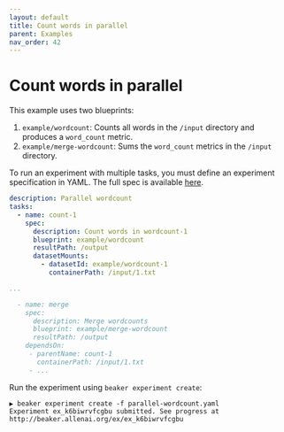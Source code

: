 ```yaml
---
layout: default
title: Count words in parallel
parent: Examples
nav_order: 42
---
```


# Count words in parallel

This example uses two blueprints:
1. `example/wordcount`: Counts all words in the `/input` directory and produces a `word_count` metric.
2. `example/merge-wordcount`: Sums the `word_count` metrics in the `/input` directory.

To run an experiment with multiple tasks, you must define an experiment specification in YAML.
The full spec is available [here](../parallel-wordcount.yml).

```yaml
description: Parallel wordcount
tasks:
  - name: count-1
    spec:
      description: Count words in wordcount-1
      blueprint: example/wordcount
      resultPath: /output
      datasetMounts:
        - datasetId: example/wordcount-1
          containerPath: /input/1.txt

...

  - name: merge
    spec:
      description: Merge wordcounts
      blueprint: example/merge-wordcount
      resultPath: /output
    dependsOn:
     - parentName: count-1
       containerPath: /input/1.txt
     - ...
```

Run the experiment using `beaker experiment create`:

```
▶ beaker experiment create -f parallel-wordcount.yaml
Experiment ex_k6biwrvfcgbu submitted. See progress at http://beaker.allenai.org/ex/ex_k6biwrvfcgbu
```
